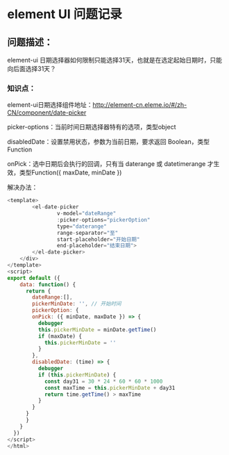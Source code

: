 # element UI 问题记录
## 问题描述：
element-ui 日期选择器如何限制只能选择31天，也就是在选定起始日期时，只能向后面选择31天？

### 知识点：
element-ui日期选择组件地址：http://element-cn.eleme.io/#/zh-CN/component/date-picker

picker-options：当前时间日期选择器特有的选项，类型object

disabledDate：设置禁用状态，参数为当前日期，要求返回 Boolean，类型Function

onPick：选中日期后会执行的回调，只有当 daterange 或 datetimerange 才生效，类型Function({ maxDate, minDate })

解决办法：
```js
<template>
        <el-date-picker
                v-model="dateRange"
                :picker-options="pickerOption"
                type="daterange"
                range-separator="至"
                start-placeholder="开始日期"
                end-placeholder="结束日期">
        </el-date-picker>
    </div>
</template>
<script>
export default ({
    data: function() {
      return {
        dateRange:[],
        pickerMinDate: '', // 开始时间
        pickerOption: {
        onPick: ({ minDate, maxDate }) => {
          debugger
          this.pickerMinDate = minDate.getTime()
          if (maxDate) {
            this.pickerMinDate = ''
          }
        },
        disabledDate: (time) => {
          debugger
          if (this.pickerMinDate) {
            const day31 = 30 * 24 * 60 * 60 * 1000
            const maxTime = this.pickerMinDate + day31
            return time.getTime() > maxTime
          }
        }
      }
      }
    }
  })
</script>
</html>
```